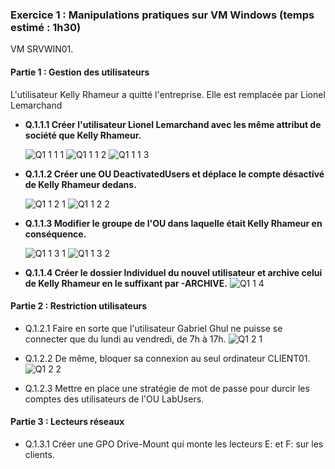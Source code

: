 ### Exercice 1 : Manipulations pratiques sur VM Windows (temps estimé : 1h30)

VM SRVWIN01.

#### Partie 1 : Gestion des utilisateurs

L'utilisateur Kelly Rhameur a quitté l'entreprise.
Elle est remplacée par Lionel Lemarchand

- **Q.1.1.1 Créer l'utilisateur Lionel Lemarchand avec les même attribut de société que Kelly Rhameur.**
  
  ![Q1 1 1 1](https://github.com/user-attachments/assets/56dc2828-e7d9-41f9-bb63-67c98275fb54)
![Q1 1 1 2](https://github.com/user-attachments/assets/f45da919-3c94-4da8-95e3-efc5da565b5e)
![Q1 1 1 3](https://github.com/user-attachments/assets/42cd5fb2-f356-4c95-af6a-7365bf095bbe)


- **Q.1.1.2 Créer une OU DeactivatedUsers et déplace le compte désactivé de Kelly Rhameur dedans.**
  
  ![Q1 1 2 1](https://github.com/user-attachments/assets/93d67360-be69-43ba-9631-6a1206b605b2)
![Q1 1 2 2](https://github.com/user-attachments/assets/79ec04ec-2a82-4a7e-87d4-8cefc6bbd3c8)


- **Q.1.1.3 Modifier le groupe de l'OU dans laquelle était Kelly Rhameur en conséquence.**
  
  ![Q1 1 3 1](https://github.com/user-attachments/assets/0d8a88c8-9a54-4bfe-983e-1edf451756de)
![Q1 1 3 2](https://github.com/user-attachments/assets/03aedb91-f844-48a7-8ef9-b0aabd676de1)


- **Q.1.1.4 Créer le dossier Individuel du nouvel utilisateur et archive celui de Kelly Rhameur en le suffixant par -ARCHIVE.**
  ![Q1 1 4](https://github.com/user-attachments/assets/54f4a0fa-47a4-4b2d-a251-6c464fe00694)


#### Partie 2 : Restriction utilisateurs

- Q.1.2.1 Faire en sorte que l'utilisateur Gabriel Ghul ne puisse se connecter que du lundi au vendredi, de 7h à 17h.
  ![Q1 2 1](https://github.com/user-attachments/assets/0014f6db-3c89-41e3-9860-cbacf6799e96)


- Q.1.2.2 De même, bloquer sa connexion au seul ordinateur CLIENT01.
  ![Q1 2 2](https://github.com/user-attachments/assets/df748ae9-366d-414d-a3cd-ec91cd9daff9)


- Q.1.2.3 Mettre en place une stratégie de mot de passe pour durcir les comptes des utilisateurs de l'OU LabUsers.
  

#### Partie 3 : Lecteurs réseaux

- Q.1.3.1 Créer une GPO Drive-Mount qui monte les lecteurs E: et F: sur les clients.
